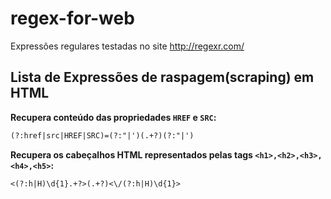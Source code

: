 # regex-for-web

Expressões regulares testadas no site http://regexr.com/

## Lista de Expressões de raspagem(scraping) em HTML

**Recupera conteúdo das propriedades `HREF` e `SRC`:**
```txt
(?:href|src|HREF|SRC)=(?:"|')(.+?)(?:"|')
```

**Recupera os cabeçalhos HTML representados pelas tags `<h1>,<h2>,<h3>,<h4>,<h5>`:**
```txt
<(?:h|H)\d{1}.+?>(.+?)<\/(?:h|H)\d{1}>
```
